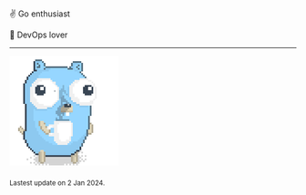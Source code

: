 :v: Go enthusiast

:muscle: DevOps lover

---

![Image alt text](/images/gopher_with_coffee.gif)


<sub>Lastest update on 2 Jan 2024.</sub>
